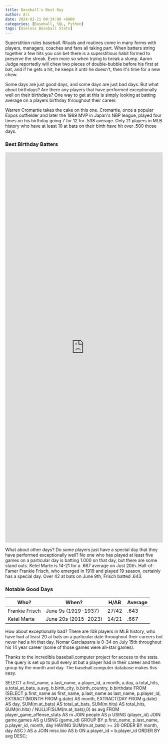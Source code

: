 ```yaml
---
title: Baseball's Best Day
author: Ari
date: 2024-02-21 00:34:00 +0800
categories: [Baseball, SQL, Python]
tags: [Useless Baseball Stats]
---
```


Superstition rules baseball. Rituals and routines come in many forms with players, managers, coaches and fans all taking part. When batters string together a few hits you can bet there is a superstitious habit formed to preserve the streak. Even more so when trying to break a slump. Aaron Judge reportedly will chew two pieces of double-bubble before his first at bat, and if he gets a hit, he keeps it until he doesn't, then it's time for a new chew. 

Some days are just good days, and some days are just bad days. But what about birthdays? Are there any players that have performed exceptionally well on their birthdays? One way to get at this is simply looking at batting average on a players birthday throughout their career. 

Warren Cromartie takes the cake on this one. Cromartie, once a popular Expos outfielder and later the 1989 MVP in Japan's NBP league, played four times on his birthday going 7 for 12 for .538 average. Only 21 players in MLB history who have at least 10 at bats on their birth have hit over .500 those days. 

### Best Birthday Batters

<iframe title="Best Birthday Batters " aria-label="Table" id="datawrapper-chart-gEbJx" src="https://datawrapper.dwcdn.net/gEbJx/1/" scrolling="no" frameborder="0" style="width: 0; min-width: 100% !important; border: none;" height="1246" data-external="1"></iframe><script type="text/javascript">!function(){"use strict";window.addEventListener("message",(function(a){if(void 0!==a.data["datawrapper-height"]){var e=document.querySelectorAll("iframe");for(var t in a.data["datawrapper-height"])for(var r=0;r<e.length;r++)if(e[r].contentWindow===a.source){var i=a.data["datawrapper-height"][t]+"px";e[r].style.height=i}}}))}();
</script>

What about other days? Do some players just have a special day that they have performed exceptionally well? No one who has played at least five games on a particular day is batting 1.000 on that day, but there are some stand outs. Ketel Marte is 14-21 for a .667 average on Just 20th. Hall-of-Famer Frankie Frisch, who emerged in 1919 and played 19 season, certainly has a special day. Over 42 at bats on June 9th, Frisch batted .643. 

### Notable Good Days



| Who? | When?  | H/AB | Average |
|--|--|--|--|
| Frankie Frisch | June 9s (1919-1937) | 27/42 | .643 |
| Ketel Marte | June 20s (2015-2023) | 14/21 | .667 |

How about exceptionally bad? There are 108 players in MLB history, who have had at least 20 at bats on a particular date throughout their careers but never had a hit that day. Nomar Garciaparra is 0-34 on July 15th throughout his 14 year career (some of those games were all-star games).


Thanks to the incredible baseball.computer project for access to the stats. The query is set up to pull every at bat a player had in their career and then group by the month and day. The baseball.computer database makes this easy. 

SELECT
	 a.first_name,
	 a.last_name,
	 a.player_id,
	 a.month,
	 a.day,
	 a.total_hits,
	 a.total_at_bats,
	 a.avg,
	 b.birth_city,
	 b.birth_country,
	 b.birthdate
FROM
	(SELECT
		  p.first_name as first_name,
		  p.last_name as last_name,
		  p.player_id,
		  EXTRACT(MONTH FROM g.date) AS month,
		  EXTRACT(DAY FROM g.date) AS day,
		  SUM(m.at_bats) AS total_at_bats,
		  SUM(m.hits) AS total_hits,
		  SUM(m.hits) / NULLIF(SUM(m.at_bats),0) as avg
		FROM player_game_offense_stats AS m
		JOIN people AS p USING (player_id)
		JOIN game.games AS g USING (game_id)
		GROUP BY p.first_name, p.last_name, p.player_id, month, day
		HAVING SUM(m.at_bats) >= 20
		ORDER BY month, day ASC
	) AS a
JOIN misc.bio AS b ON a.player_id = b.player_id
ORDER BY avg DESC;

